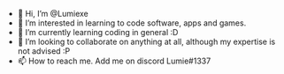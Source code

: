 - 👋 Hi, I’m @Lumiexe
- 👀 I’m interested in learning to code software, apps and games.
- 🌱 I’m currently learning coding in general :D
- 💞️ I’m looking to collaborate on anything at all, although my expertise is not advised :P
- 📫 How to reach me. Add me on discord Lumie#1337

<!---
Lumiexe/Lumiexe is a ✨ special ✨ repository because its `README.md` (this file) appears on your GitHub profile.
You can click the Preview link to take a look at your changes.
--->
